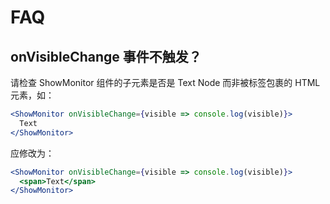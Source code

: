 # FAQ

## onVisibleChange 事件不触发？

请检查 ShowMonitor 组件的子元素是否是 Text Node 而非被标签包裹的 HTML 元素，如：

```jsx
<ShowMonitor onVisibleChange={visible => console.log(visible)}>
  Text
</ShowMonitor>
```

应修改为：

```jsx
<ShowMonitor onVisibleChange={visible => console.log(visible)}>
  <span>Text</span>
</ShowMonitor>
```

